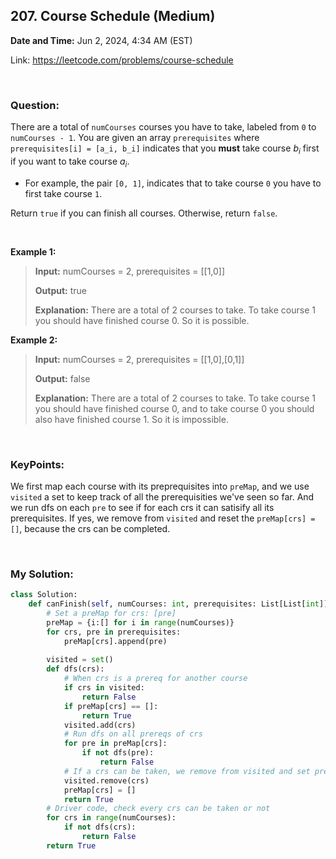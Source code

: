 ## 207. Course Schedule (Medium)
**Date and Time:** Jun 2, 2024, 4:34 AM (EST)

Link: https://leetcode.com/problems/course-schedule

<br>

### Question:
There are a total of `numCourses` courses you have to take, labeled from `0` to `numCourses - 1`. You are given an array `prerequisites` where `prerequisites[i] = [a_i, b_i]` indicates that you **must** take course $b_i$ first if you want to take course $a_i$.

- For example, the pair `[0, 1]`, indicates that to take course `0` you have to first take course `1`.

Return `true` if you can finish all courses. Otherwise, return `false`.

<br>

**Example 1:**
> **Input:** numCourses = 2, prerequisites = [[1,0]]
> 
> **Output:** true
>
> **Explanation:** There are a total of 2 courses to take. 
To take course 1 you should have finished course 0. So it is possible.

**Example 2:**
> **Input:** numCourses = 2, prerequisites = [[1,0],[0,1]]
> 
> **Output:** false
>
> **Explanation:** There are a total of 2 courses to take. 
> To take course 1 you should have finished course 0, and to take course 0 you should also have finished course 1. So it is impossible.

<br>

### KeyPoints: 
We first map each course with its preprequisites into `preMap`, and we use `visited` a set to keep track of all the prerequisities we've seen so far. And we run dfs on each `pre` to see if for each crs it can satisify all its prerequisites. If yes, we remove from `visited` and reset the `preMap[crs] = []`, because the crs can be completed.

<br>

### My Solution:
```python
class Solution:
    def canFinish(self, numCourses: int, prerequisites: List[List[int]]) -> bool:
        # Set a preMap for crs: [pre]
        preMap = {i:[] for i in range(numCourses)}
        for crs, pre in prerequisites:
            preMap[crs].append(pre)
        
        visited = set()
        def dfs(crs):
            # When crs is a prereq for another course
            if crs in visited:
                return False
            if preMap[crs] == []:
                return True
            visited.add(crs)
            # Run dfs on all prereqs of crs
            for pre in preMap[crs]:
                if not dfs(pre):
                    return False
            # If a crs can be taken, we remove from visited and set preMap=[]
            visited.remove(crs)
            preMap[crs] = []
            return True
        # Driver code, check every crs can be taken or not
        for crs in range(numCourses):
            if not dfs(crs):
                return False
        return True
```